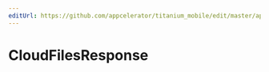 ```yaml
---
editUrl: https://github.com/appcelerator/titanium_mobile/edit/master/apidoc/Modules/Cloud/Files/Files.yml
---
```

# CloudFilesResponse

<TypeHeader/>

<ApiDocs/>
